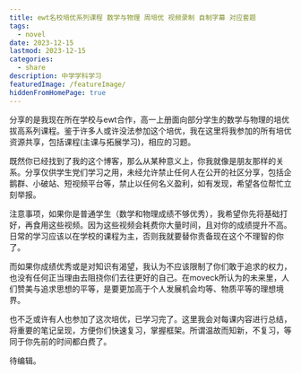 ```yaml
---
title: ewt名校培优系列课程 数学与物理 周培优 视频录制 自制字幕 对应套题
tags:
  - novel
date: 2023-12-15
lastmod: 2023-12-15
categories:
  - share
description: 中学学科学习
featuredImage: /featureImage/
hiddenFromHomePage: true
---
```


分享的是我现在所在学校与ewt合作，高一上册面向部分学生的数学与物理的培优拔高系列课程。鉴于许多人或许没法参加这个培优，我在这里将我参加的所有培优资源共享，包括课程(主课与拓展学习)，相应的习题。

既然你已经找到了我的这个博客，那么从某种意义上，你我就像是朋友那样的关系。分享仅供学生党们学习之用，未经允许禁止任何人在公开的社区分享，包括企鹅群、小破站、短视频平台等，禁止以任何名义盈利，如有发现，希望各位帮忙立刻举报。

注意事项，如果你是普通学生（数学和物理成绩不够优秀），我希望你先将基础打好，再食用这些视频。因为这些视频会耗费你大量时间，且对你的成绩提升不高。日常的学习应该以在学校的课程为主，否则我就要替你责备现在这个不理智的你了。

而如果你成绩优秀或是对知识有渴望，我认为不应该限制了你们敢于追求的权力，也没有任何正当理由去阻挠你们去往更好的自己。在moveck所认为的未来里，人们赞美与追求思想的平等，是要更加高于个人发展机会均等、物质平等的理想境界。

也不乏或许有人也参加了这次培优，已学习完了。这里我会对每课内容进行总结，将重要的笔记呈现，方便你们快速复习，掌握框架。所谓温故而知新，不复习，等同于你先前的时间都白费了。

待编辑。



